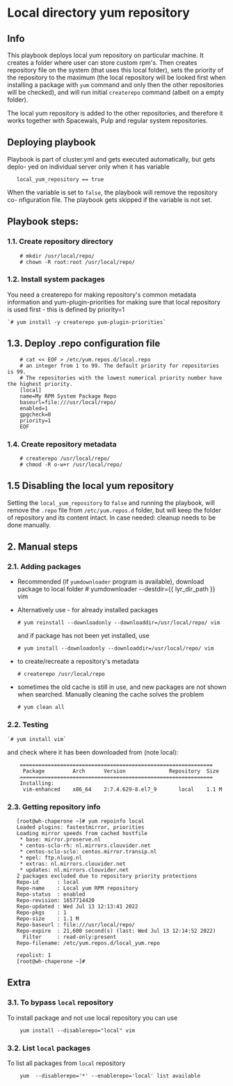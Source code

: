 # Local directory yum repository

## Info

This playbook deploys local yum repository on particular machine. It creates a folder
where user can store custom rpm's. Then creates repository file on the system (that
uses this local folder), sets the priority of the repository to the maximum (the local
repository will be looked first when installing a package with `yum` command and only
then the other repositories will be checked), and will run initial `createrepo` command
(albeit on a empty folder).

The local yum repository is added to the other repositories, and therefore it works
together with Spacewals, Pulp and regular system repositories.

## Deploying playbook

Playbook is part of cluster.yml and gets executed automatically, but gets deplo-
yed on individual server only when it has variable
```
   local_yum_repository == true
```

When the variable is set to `false`, the playbook will remove the repository co-
nfiguration file. The playbook gets skipped if the variable is not set.

## Playbook steps:

### 1.1. Create repository directory

```
    # mkdir /usr/local/repo/
    # chown -R root:root /usr/local/repo/
```

### 1.2. Install system packages

You need a createrepo for making repository's common metadata information and
yum-plugin-priorities for making sure that local repository is used first - this
is defined by priority=1

    `# yum install -y createrepo yum-plugin-priorities`

## 1.3. Deploy .repo configuration file
```
    # cat << EOF > /etc/yum.repos.d/local.repo
    # an integer from 1 to 99. The default priority for repositories is 99.
    # The repositories with the lowest numerical priority number have the highest priority.
    [local]
    name=My RPM System Package Repo
    baseurl=file:///usr/local/repo/
    enabled=1
    gpgcheck=0
    priority=1
    EOF
```

### 1.4. Create repository metadata

```
    # createrepo /usr/local/repo/
    # chmod -R o-w+r /usr/local/repo/
```

## 1.5 Disabling the local yum repository

Setting the `local_yum_repository` to `false` and running the playbook, will remove
the `.repo` file from `/etc/yum.repos.d` folder, but will keep the folder of repository
and its content intact.
In case needed: cleanup needs to be done manually.

## 2. Manual steps

### 2.1. Adding packages

 - Recommended (if `yumdownloader` program is available), download package to
   local folder
       # yumdownloader --destdir={{ lyr_dir_path }} vim

 - Alternatively use - for already installed packages

    `# yum reinstall --downloadonly --downloaddir=/usr/local/repo/ vim`

   and if package has not been yet installed, use

    `# yum install --downloadonly --downloaddir=/usr/local/repo/ vim`

 - to create/recreate a repository's metadata

    `# createrepo /usr/local/repo`

 - sometimes the old cache is still in use, and new packages are not shown when
   searched. Manually cleaning the cache solves the problem

    `# yum clean all`

### 2.2. Testing

    `# yum install vim`

and check where it has been downloaded from (note local):

```
    ==============================================================
     Package         Arch      Version              Repository  Size
    ==============================================================
    Installing:
     vim-enhanced    x86_64    2:7.4.629-8.el7_9       local    1.1 M
```

### 2.3. Getting repository info

```
   [root@wh-chaperone ~]# yum repoinfo local
   Loaded plugins: fastestmirror, priorities
   Loading mirror speeds from cached hostfile
    * base: mirror.proserve.nl
    * centos-sclo-rh: nl.mirrors.clouvider.net
    * centos-sclo-sclo: centos.mirror.transip.nl
    * epel: ftp.nluug.nl
    * extras: nl.mirrors.clouvider.net
    * updates: nl.mirrors.clouvider.net
   2 packages excluded due to repository priority protections
   Repo-id      : local
   Repo-name    : Local yum RPM repository
   Repo-status  : enabled
   Repo-revision: 1657714420
   Repo-updated : Wed Jul 13 12:13:41 2022
   Repo-pkgs    : 1
   Repo-size    : 1.1 M
   Repo-baseurl : file:///usr/local/repo/
   Repo-expire  : 21,600 second(s) (last: Wed Jul 13 12:14:52 2022)
     Filter     : read-only:present
   Repo-filename: /etc/yum.repos.d/local_yum.repo
   
   repolist: 1
   [root@wh-chaperone ~]#

```

## Extra

### 3.1. To bypass `local` repository

To install package and not use local repository you can use

```
    yum install --disablerepo="local" vim
```

### 3.2. List `local` packages

To list all packages from `local` repository

```
    yum  --disablerepo='*' --enablerepo='local' list available
```
